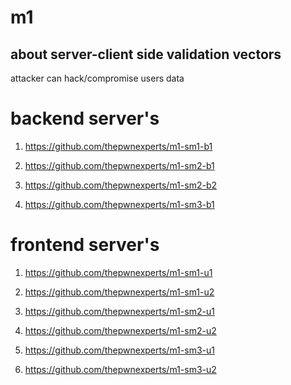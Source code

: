 # m1

## about server-client side validation vectors
attacker can hack/compromise users data

# backend server's

1) https://github.com/thepwnexperts/m1-sm1-b1 

2) https://github.com/thepwnexperts/m1-sm2-b1

3) https://github.com/thepwnexperts/m1-sm2-b2

4) https://github.com/thepwnexperts/m1-sm3-b1

# frontend server's

1) https://github.com/thepwnexperts/m1-sm1-u1

2) https://github.com/thepwnexperts/m1-sm1-u2

3) https://github.com/thepwnexperts/m1-sm2-u1

4) https://github.com/thepwnexperts/m1-sm2-u2

5) https://github.com/thepwnexperts/m1-sm3-u1

6) https://github.com/thepwnexperts/m1-sm3-u2

